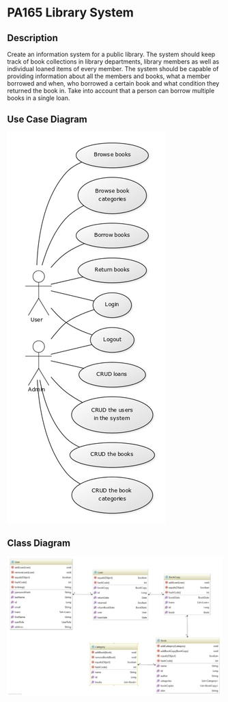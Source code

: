 # PA165 Library System

## Description

Create an information system for a public library. The system should keep track of book collections in library departments, library members as well as individual loaned items of every member. The system should be capable of providing information about all the members and books, what a member borrowed and when, who borrowed a certain book and what condition they returned the book in. Take into account that a person can borrow multiple books in a single loan.

## Use Case Diagram

![Use Case Diagram](/misc/use-case-diagram.png)

## Class Diagram

![Class Diagram](/misc/class.png)
